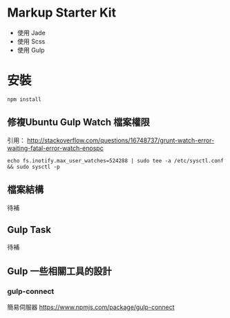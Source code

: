 # Markup Starter Kit

- 使用 Jade
- 使用 Scss
- 使用 Gulp

# 安裝

```
npm install 
```

## 修複Ubuntu Gulp Watch 檔案權限

引用： http://stackoverflow.com/questions/16748737/grunt-watch-error-waiting-fatal-error-watch-enospc

```
echo fs.inotify.max_user_watches=524288 | sudo tee -a /etc/sysctl.conf && sudo sysctl -p
```

## 檔案結構

待補

## Gulp Task

待補

## Gulp 一些相關工具的設計

### gulp-connect 

簡易伺服器
https://www.npmjs.com/package/gulp-connect
